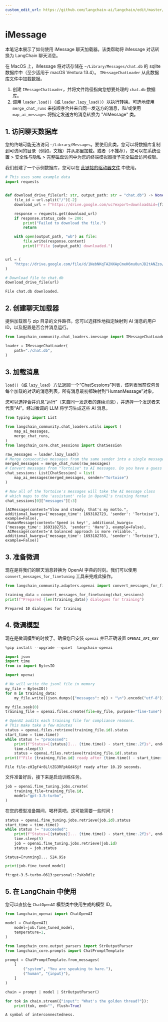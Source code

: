 ```yaml
---
custom_edit_url: https://github.com/langchain-ai/langchain/edit/master/docs/docs/integrations/chat_loaders/imessage.ipynb
---
```


# iMessage

本笔记本展示了如何使用 iMessage 聊天加载器。该类帮助将 iMessage 对话转换为 LangChain 聊天消息。

在 MacOS 上，iMessage 将对话存储在 `~/Library/Messages/chat.db` 的 sqlite 数据库中（至少适用于 macOS Ventura 13.4）。 
`IMessageChatLoader` 从此数据库文件中加载数据。

1. 创建 `IMessageChatLoader`，并将文件路径指向您想要处理的 `chat.db` 数据库。
2. 调用 `loader.load()`（或 `loader.lazy_load()`）以执行转换。可选地使用 `merge_chat_runs` 来按顺序合并来自同一发送方的消息，和/或使用 `map_ai_messages` 将指定发送方的消息转换为 "AIMessage" 类。

## 1. 访问聊天数据库

您的终端可能无法访问 `~/Library/Messages`。要使用此类，您可以将数据库复制到可访问的目录（例如，文档）并从那里加载。或者（不推荐），您可以在系统设置 > 安全性与隐私 > 完整磁盘访问中为您的终端模拟器授予完全磁盘访问权限。

我们创建了一个示例数据库，您可以在 [此链接的驱动器文件](https://drive.google.com/file/d/1NebNKqTA2NXApCmeH6mu0unJD2tANZzo/view?usp=sharing) 中使用。

```python
# This uses some example data
import requests


def download_drive_file(url: str, output_path: str = "chat.db") -> None:
    file_id = url.split("/")[-2]
    download_url = f"https://drive.google.com/uc?export=download&id={file_id}"

    response = requests.get(download_url)
    if response.status_code != 200:
        print("Failed to download the file.")
        return

    with open(output_path, "wb") as file:
        file.write(response.content)
        print(f"File {output_path} downloaded.")


url = (
    "https://drive.google.com/file/d/1NebNKqTA2NXApCmeH6mu0unJD2tANZzo/view?usp=sharing"
)

# Download file to chat.db
download_drive_file(url)
```
```output
File chat.db downloaded.
```

## 2. 创建聊天加载器

提供加载器与 zip 目录的文件路径。您可以选择性地指定映射到 AI 消息的用户 ID，以及配置是否合并消息运行。

```python
from langchain_community.chat_loaders.imessage import IMessageChatLoader
```

```python
loader = IMessageChatLoader(
    path="./chat.db",
)
```

## 3. 加载消息

`load()`（或 `lazy_load`）方法返回一个“ChatSessions”列表，该列表当前仅包含每个加载的对话的消息列表。所有消息最初都映射到“HumanMessage”对象。

您可以选择合并消息“运行”（来自同一发送者的连续消息），并选择一个发送者来代表“AI”。经过微调的 LLM 将学习生成这些 AI 消息。

```python
from typing import List

from langchain_community.chat_loaders.utils import (
    map_ai_messages,
    merge_chat_runs,
)
from langchain_core.chat_sessions import ChatSession

raw_messages = loader.lazy_load()
# Merge consecutive messages from the same sender into a single message
merged_messages = merge_chat_runs(raw_messages)
# Convert messages from "Tortoise" to AI messages. Do you have a guess who these conversations are between?
chat_sessions: List[ChatSession] = list(
    map_ai_messages(merged_messages, sender="Tortoise")
)
```

```python
# Now all of the Tortoise's messages will take the AI message class
# which maps to the 'assistant' role in OpenAI's training format
chat_sessions[0]["messages"][:3]
```

```output
[AIMessage(content="Slow and steady, that's my motto.", additional_kwargs={'message_time': 1693182723, 'sender': 'Tortoise'}, example=False),
 HumanMessage(content='Speed is key!', additional_kwargs={'message_time': 1693182753, 'sender': 'Hare'}, example=False),
 AIMessage(content='A balanced approach is more reliable.', additional_kwargs={'message_time': 1693182783, 'sender': 'Tortoise'}, example=False)]
```

## 3. 准备微调

现在是将我们的聊天消息转换为 OpenAI 字典的时刻。我们可以使用 `convert_messages_for_finetuning` 工具来完成此操作。

```python
from langchain_community.adapters.openai import convert_messages_for_finetuning
```

```python
training_data = convert_messages_for_finetuning(chat_sessions)
print(f"Prepared {len(training_data)} dialogues for training")
```
```output
Prepared 10 dialogues for training
```

## 4. 微调模型

现在是微调模型的时候了。确保您已安装 `openai` 并已正确设置 `OPENAI_API_KEY`


```python
%pip install --upgrade --quiet  langchain-openai
```


```python
import json
import time
from io import BytesIO

import openai

# We will write the jsonl file in memory
my_file = BytesIO()
for m in training_data:
    my_file.write((json.dumps({"messages": m}) + "\n").encode("utf-8"))

my_file.seek(0)
training_file = openai.files.create(file=my_file, purpose="fine-tune")

# OpenAI audits each training file for compliance reasons.
# This make take a few minutes
status = openai.files.retrieve(training_file.id).status
start_time = time.time()
while status != "processed":
    print(f"Status=[{status}]... {time.time() - start_time:.2f}s", end="\r", flush=True)
    time.sleep(5)
    status = openai.files.retrieve(training_file.id).status
print(f"File {training_file.id} ready after {time.time() - start_time:.2f} seconds.")
```
```output
File file-zHIgf4r8LltZG3RFpkGd4Sjf ready after 10.19 seconds.
```
文件准备好后，接下来是启动训练任务。


```python
job = openai.fine_tuning.jobs.create(
    training_file=training_file.id,
    model="gpt-3.5-turbo",
)
```

在您的模型准备期间，喝杯茶吧。这可能需要一些时间！


```python
status = openai.fine_tuning.jobs.retrieve(job.id).status
start_time = time.time()
while status != "succeeded":
    print(f"Status=[{status}]... {time.time() - start_time:.2f}s", end="\r", flush=True)
    time.sleep(5)
    job = openai.fine_tuning.jobs.retrieve(job.id)
    status = job.status
```
```output
Status=[running]... 524.95s
```

```python
print(job.fine_tuned_model)
```
```output
ft:gpt-3.5-turbo-0613:personal::7sKoRdlz
```

## 5. 在 LangChain 中使用

您可以直接在 `ChatOpenAI` 模型类中使用生成的模型 ID。

```python
from langchain_openai import ChatOpenAI

model = ChatOpenAI(
    model=job.fine_tuned_model,
    temperature=1,
)
```

```python
from langchain_core.output_parsers import StrOutputParser
from langchain_core.prompts import ChatPromptTemplate

prompt = ChatPromptTemplate.from_messages(
    [
        ("system", "You are speaking to hare."),
        ("human", "{input}"),
    ]
)

chain = prompt | model | StrOutputParser()
```

```python
for tok in chain.stream({"input": "What's the golden thread?"}):
    print(tok, end="", flush=True)
```
```output
A symbol of interconnectedness.
```